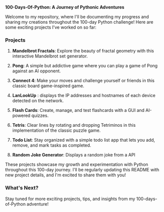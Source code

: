 **100-Days-Of-Python: A Journey of Pythonic Adventures**

Welcome to my repository, where I'll be documenting my progress and sharing my creations throughout the 100-day Python challenge! Here are some exciting projects I've worked on so far:

### Projects

1. **Mandelbrot Fractals**: Explore the beauty of fractal geometry with this interactive Mandelbrot set generator.
2. **Pong**: A simple but addictive game where you can play a game of Pong against an AI opponent.
3. **Connect 4**: Make your moves and challenge yourself or friends in this classic board game-inspired game.
4. **LanLookUp** : displays the IP addresses and hostnames of each device detected on the network.
5. **Flash Cards**: Create, manage, and test flashcards with a GUI and AI-powered quizzes.


6. **Tetris**: Clear lines by rotating and dropping Tetriminos in this implementation of the classic puzzle game.
7. **Todo List**: Stay organized with a simple todo list app that lets you add, remove, and mark tasks as completed.
8. **Random Joke Generator**: Displays a random joke from a API

These projects showcase my growth and experimentation with Python throughout this 100-day journey. I'll be regularly updating this README with new project details, and I'm excited to share them with you!

### What's Next?

Stay tuned for more exciting projects, tips, and insights from my 100-days-of-Python adventure! 
